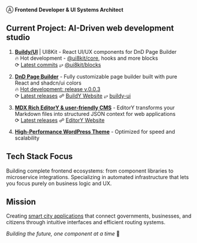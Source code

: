 Ⓐ **Frontend Developer & UI Systems Architect**

## Current Project: AI-Driven web development studio

1. **[Buildy/UI](https://github.com/buildy-ui/ui)** | UI8Kit - React UI/UX components for DnD Page Builder  
🔥 Hot development - [@ui8kit/core](https://www.npmjs.com/org/ui8kit), hooks and more blocks  
⟳ [Latest commits](https://github.com/buildy-ui/ui/commits/main) ⥂ [@ui8kit/blocks](https://www.npmjs.com/org/ui8kit)   

2. **[DnD Page Builder](https://github.com/alexy-os/page-builder)** - Fully customizable page builder built with pure React and shadcn/ui colors  
🔥 [Hot development: release v.0.0.3](https://github.com/alexy-os/page-builder/commits/v.0.0.3-beta.1/)  
⟳ [Latest releases](https://github.com/alexy-os/page-builder/releases) ☍ [BuildY Website](https://builddy.vercel.app/) ⥂ [buildy-ui](https://github.com/buildy-ui/ui) 

3. **[MDX Rich EditorY & user-friendly CMS](https://github.com/alexy-os/mdx-editory)** - EditorY transforms your Markdown files into structured JSON context for web applications  
⟳ [Latest releases](https://github.com/alexy-os/mdx-editory/releases) ☍ [EditorY Website](https://editory.vercel.app/)

4. **[High-Performance WordPress Theme](https://github.com/alexy-os/wp-fasty)** - Optimized for speed and scalability

## Tech Stack Focus

Building complete frontend ecosystems: from component libraries to microservice integrations. Specializing in automated infrastructure that lets you focus purely on business logic and UX.

## Mission

Creating [smart city applications](https://ecocity.alexy-os.com/) that connect governments, businesses, and citizens through intuitive interfaces and efficient routing systems.

*Building the future, one component at a time* 🎯
